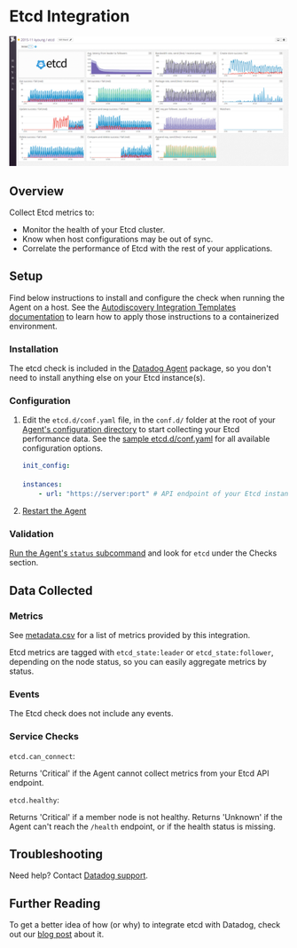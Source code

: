 # Etcd Integration

![Etcd Dashboard][1]

## Overview

Collect Etcd metrics to:

* Monitor the health of your Etcd cluster.
* Know when host configurations may be out of sync.
* Correlate the performance of Etcd with the rest of your applications.

## Setup

Find below instructions to install and configure the check when running the Agent on a host. See the [Autodiscovery Integration Templates documentation][2] to learn how to apply those instructions to a containerized environment.

### Installation

The etcd check is included in the [Datadog Agent][3] package, so you don't need to install anything else on your Etcd instance(s).

### Configuration

1. Edit the `etcd.d/conf.yaml` file, in the `conf.d/` folder at the root of your [Agent's configuration directory][4] to start collecting your Etcd performance data.
    See the [sample etcd.d/conf.yaml][5] for all available configuration options.

    ```yaml
	init_config:

	instances:
		- url: "https://server:port" # API endpoint of your Etcd instance
    ```

2. [Restart the Agent][6]

### Validation

[Run the Agent's `status` subcommand][7] and look for `etcd` under the Checks section.

## Data Collected
### Metrics

See [metadata.csv][8] for a list of metrics provided by this integration.

Etcd metrics are tagged with `etcd_state:leader` or `etcd_state:follower`, depending on the node status, so you can easily aggregate metrics by status.

### Events
The Etcd check does not include any events.

### Service Checks

`etcd.can_connect`:

Returns 'Critical' if the Agent cannot collect metrics from your Etcd API endpoint.

`etcd.healthy`:

Returns 'Critical' if a member node is not healthy. Returns 'Unknown' if the Agent can't reach the `/health` endpoint, or if the health status is missing.

## Troubleshooting
Need help? Contact [Datadog support][9].

## Further Reading
To get a better idea of how (or why) to integrate etcd with Datadog, check out our [blog post][10] about it.


[1]: https://raw.githubusercontent.com/DataDog/integrations-core/master/etcd/images/etcd_dashboard.png
[2]: https://docs.datadoghq.com/agent/autodiscovery/integrations
[3]: https://app.datadoghq.com/account/settings#agent
[4]: https://docs.datadoghq.com/agent/guide/agent-configuration-files/?tab=agentv6#agent-configuration-directory
[5]: https://github.com/DataDog/integrations-core/blob/master/etcd/datadog_checks/etcd/data/conf.yaml.example
[6]: https://docs.datadoghq.com/agent/guide/agent-commands/?tab=agentv6#start-stop-and-restart-the-agent
[7]: https://docs.datadoghq.com/agent/guide/agent-commands/?tab=agentv6#agent-status-and-information
[8]: https://github.com/DataDog/integrations-core/blob/master/etcd/metadata.csv
[9]: https://docs.datadoghq.com/help
[10]: https://www.datadoghq.com/blog/monitor-etcd-performance
